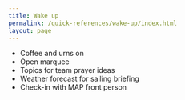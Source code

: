 ```yaml
---
title: Wake up
permalink: /quick-references/wake-up/index.html
layout: page
---
```


- Coffee and urns on
- Open marquee
- Topics for team prayer ideas
- Weather forecast for sailing briefing
- Check-in with MAP front person 

